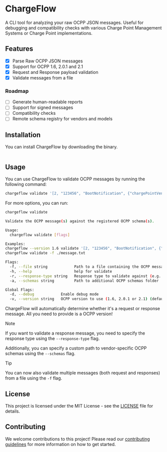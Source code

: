 # ChargeFlow

A CLI tool for analyzing your raw OCPP JSON messages. Useful for debugging and compatibility checks
with various Charge Point Management Systems or Charge Point implementations.

## Features

- [x] Parse Raw OCPP JSON messages
- [x] Support for OCPP 1.6, 2.0.1 and 2.1
- [x] Request and Response payload validation
- [x] Validate messages from a file

### Roadmap

- [ ] Generate human-readable reports
- [ ] Support for signed messages
- [ ] Compatibility checks
- [ ] Remote schema registry for vendors and models

## Installation

You can install ChargeFlow by downloading the binary.

```bash

```

## Usage

You can use ChargeFlow to validate OCPP messages by running the following command:

```bash
chargeflow validate '[2, "123456", "BootNotification", {"chargePointVendor": "TestVendor", "chargePointModel": "TestModel"}]'
```

For more options, you can run:

```bash
chargeflow validate

Validate the OCPP message(s) against the registered OCPP schema(s).

Usage:
  chargeflow validate [flags]

Examples:
chargeflow --version 1.6 validate '[2, "123456", "BootNotification", {"chargePointVendor": "TestVendor", "chargePointModel": "TestModel"}]'
chargeflow validate -f ./message.txt

Flags:
  -f, --file string            Path to a file containing the OCPP message to validate. If this flag is set, the message will be read from the file instead of the command line argument.
  -h, --help                   help for validate
  -r, --response-type string   Response type to validate against (e.g. 'BootNotificationResponse'). Currently needed if you want to validate a single response message. 
  -a, --schemas string         Path to additional OCPP schemas folder

Global Flags:
  -d, --debug            Enable debug mode
  -v, --version string   OCPP version to use (1.6, 2.0.1 or 2.1) (default "1.6")
```

ChargeFlow will automatically determine whether it's a request or response message. All you need to provide is a OCPP
version!

> [!NOTE]
> If you want to validate a response message, you need to specify the response type using the `--response-type`
> flag.

Additionally, you can specify a custom path to vendor-specific OCPP schemas using the `--schemas` flag.

> [!TIP]
> You can now also validate multiple messages (both request and responses) from a file using the `-f` flag.

## License

This project is licensed under the MIT License - see the [LICENSE](LICENSE.md) file for details.

## Contributing

We welcome contributions to this project! Please read our [contributing guidelines](CONTRIBUTING.md) for more
information on how to get started.